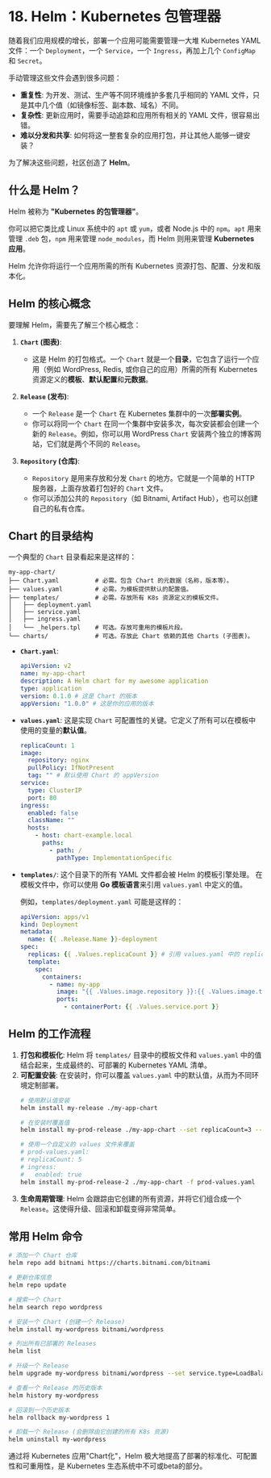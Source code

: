 # 18. Helm：Kubernetes 包管理器

随着我们应用规模的增长，部署一个应用可能需要管理一大堆 Kubernetes YAML 文件：一个 `Deployment`，一个 `Service`，一个 `Ingress`，再加上几个 `ConfigMap` 和 `Secret`。

手动管理这些文件会遇到很多问题：
-   **重复性**: 为开发、测试、生产等不同环境维护多套几乎相同的 YAML 文件，只是其中几个值（如镜像标签、副本数、域名）不同。
-   **复杂性**: 更新应用时，需要手动追踪和应用所有相关的 YAML 文件，很容易出错。
-   **难以分发和共享**: 如何将这一整套复杂的应用打包，并让其他人能够一键安装？

为了解决这些问题，社区创造了 **Helm**。

## 什么是 Helm？

Helm 被称为 **"Kubernetes 的包管理器"**。

你可以把它类比成 Linux 系统中的 `apt` 或 `yum`，或者 Node.js 中的 `npm`。`apt` 用来管理 `.deb` 包，`npm` 用来管理 `node_modules`，而 Helm 则用来管理 **Kubernetes 应用**。

Helm 允许你将运行一个应用所需的所有 Kubernetes 资源打包、配置、分发和版本化。

## Helm 的核心概念

要理解 Helm，需要先了解三个核心概念：

1.  **`Chart` (图表)**:
    -   这是 Helm 的打包格式。一个 `Chart` 就是一个**目录**，它包含了运行一个应用（例如 WordPress, Redis, 或你自己的应用）所需的所有 Kubernetes 资源定义的**模板**、**默认配置**和**元数据**。

2.  **`Release` (发布)**:
    -   一个 `Release` 是一个 `Chart` 在 Kubernetes 集群中的一次**部署实例**。
    -   你可以将同一个 `Chart` 在同一个集群中安装多次，每次安装都会创建一个新的 `Release`。例如，你可以用 WordPress `Chart` 安装两个独立的博客网站，它们就是两个不同的 `Release`。

3.  **`Repository` (仓库)**:
    -   `Repository` 是用来存放和分发 `Chart` 的地方。它就是一个简单的 HTTP 服务器，上面存放着打包好的 `Chart` 文件。
    -   你可以添加公共的 `Repository`（如 Bitnami, Artifact Hub），也可以创建自己的私有仓库。

## Chart 的目录结构

一个典型的 `Chart` 目录看起来是这样的：
```
my-app-chart/
├── Chart.yaml          # 必需。包含 Chart 的元数据（名称，版本等）。
├── values.yaml         # 必需。为模板提供默认的配置值。
├── templates/          # 必需。存放所有 K8s 资源定义的模板文件。
│   ├── deployment.yaml
│   ├── service.yaml
│   ├── ingress.yaml
│   └── _helpers.tpl    # 可选。存放可重用的模板片段。
└── charts/             # 可选。存放此 Chart 依赖的其他 Charts (子图表)。
```

-   **`Chart.yaml`**:
    ```yaml
    apiVersion: v2
    name: my-app-chart
    description: A Helm chart for my awesome application
    type: application
    version: 0.1.0 # 这是 Chart 的版本
    appVersion: "1.0.0" # 这是你的应用的版本
    ```
-   **`values.yaml`**: 这是实现 `Chart` 可配置性的关键。它定义了所有可以在模板中使用的变量的**默认值**。
    ```yaml
    replicaCount: 1
    image:
      repository: nginx
      pullPolicy: IfNotPresent
      tag: "" # 默认使用 Chart 的 appVersion
    service:
      type: ClusterIP
      port: 80
    ingress:
      enabled: false
      className: ""
      hosts:
        - host: chart-example.local
          paths:
            - path: /
              pathType: ImplementationSpecific
    ```
-   **`templates/`**: 这个目录下的所有 YAML 文件都会被 Helm 的模板引擎处理。
    在模板文件中，你可以使用 **Go 模板语言**来引用 `values.yaml` 中定义的值。

    例如，`templates/deployment.yaml` 可能是这样的：
    ```yaml
    apiVersion: apps/v1
    kind: Deployment
    metadata:
      name: {{ .Release.Name }}-deployment
    spec:
      replicas: {{ .Values.replicaCount }} # 引用 values.yaml 中的 replicaCount
      template:
        spec:
          containers:
            - name: my-app
              image: "{{ .Values.image.repository }}:{{ .Values.image.tag | default .Chart.AppVersion }}" # 引用镜像仓库和标签
              ports:
                - containerPort: {{ .Values.service.port }}
    ```

## Helm 的工作流程

1.  **打包和模板化**: Helm 将 `templates/` 目录中的模板文件和 `values.yaml` 中的值结合起来，生成最终的、可部署的 Kubernetes YAML 清单。
2.  **可配置安装**: 在安装时，你可以覆盖 `values.yaml` 中的默认值，从而为不同环境定制部署。
    ```bash
    # 使用默认值安装
    helm install my-release ./my-app-chart

    # 在安装时覆盖值
    helm install my-prod-release ./my-app-chart --set replicaCount=3 --set image.tag="1.2.0"

    # 使用一个自定义的 values 文件来覆盖
    # prod-values.yaml:
    # replicaCount: 5
    # ingress:
    #   enabled: true
    helm install my-prod-release-2 ./my-app-chart -f prod-values.yaml
    ```
3.  **生命周期管理**: Helm 会跟踪由它创建的所有资源，并将它们组合成一个 `Release`。这使得升级、回滚和卸载变得非常简单。

## 常用 Helm 命令

```bash
# 添加一个 Chart 仓库
helm repo add bitnami https://charts.bitnami.com/bitnami

# 更新仓库信息
helm repo update

# 搜索一个 Chart
helm search repo wordpress

# 安装一个 Chart (创建一个 Release)
helm install my-wordpress bitnami/wordpress

# 列出所有已部署的 Releases
helm list

# 升级一个 Release
helm upgrade my-wordpress bitnami/wordpress --set service.type=LoadBalancer

# 查看一个 Release 的历史版本
helm history my-wordpress

# 回滚到一个历史版本
helm rollback my-wordpress 1

# 卸载一个 Release (会删除由它创建的所有 K8s 资源)
helm uninstall my-wordpress
```

通过将 Kubernetes 应用"Chart化"，Helm 极大地提高了部署的标准化、可配置性和可重用性，是 Kubernetes 生态系统中不可或beta的部分。 
